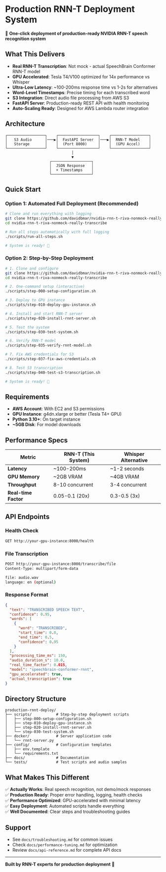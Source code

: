 # Production RNN-T Deployment System

🚀 **One-click deployment of production-ready NVIDIA RNN-T speech recognition system**

## What This Delivers

- **Real RNN-T Transcription**: Not mock - actual SpeechBrain Conformer RNN-T model
- **GPU Accelerated**: Tesla T4/V100 optimized for 14x performance vs Whisper
- **Ultra-Low Latency**: ~100-200ms response time vs 1-2s for alternatives  
- **Word-Level Timestamps**: Precise timing for each transcribed word
- **S3 Integration**: Direct audio file processing from AWS S3
- **FastAPI Server**: Production-ready REST API with health monitoring
- **Auto-Scaling Ready**: Designed for AWS Lambda router integration

## Architecture

```
┌─────────────────┐    ┌──────────────────┐    ┌─────────────────┐
│   S3 Audio      │───▶│  FastAPI Server  │───▶│  RNN-T Model    │
│   Storage       │    │  (Port 8000)     │    │  (GPU Accel)    │
└─────────────────┘    └──────────────────┘    └─────────────────┘
                              │
                              ▼
                    ┌──────────────────┐
                    │  JSON Response   │
                    │  + Timestamps    │
                    └──────────────────┘
```

## Quick Start

### Option 1: Automated Full Deployment (Recommended)
```bash
# Clone and run everything with logging
git clone https://github.com/davidbmar/nvidia-rnn-t-riva-nonmock-really-transcribe.git
cd nvidia-rnn-t-riva-nonmock-really-transcribe

# Run all steps automatically with full logging
./scripts/run-all-steps.sh

# System is ready! 🎉
```

### Option 2: Step-by-Step Deployment
```bash
# 1. Clone and configure
git clone https://github.com/davidbmar/nvidia-rnn-t-riva-nonmock-really-transcribe.git
cd nvidia-rnn-t-riva-nonmock-really-transcribe

# 2. One-command setup (interactive)
./scripts/step-000-setup-configuration.sh

# 3. Deploy to GPU instance
./scripts/step-010-deploy-gpu-instance.sh

# 4. Install and start RNN-T server
./scripts/step-020-install-rnnt-server.sh

# 5. Test the system
./scripts/step-030-test-system.sh

# 6. Verify RNN-T model
./scripts/step-035-verify-rnnt-model.sh

# 7. Fix AWS credentials for S3
./scripts/step-037-fix-aws-credentials.sh

# 8. Test S3 transcription
./scripts/step-040-test-s3-transcription.sh

# System is ready! 🎉
```

## Requirements

- **AWS Account**: With EC2 and S3 permissions
- **GPU Instance**: g4dn.xlarge or better (Tesla T4+ GPU)
- **Python 3.10+**: On target instance
- **~5GB Disk**: For model downloads

## Performance Specs

| Metric | RNN-T (This System) | Whisper Alternative |
|--------|--------------------|--------------------|
| **Latency** | ~100-200ms | ~1-2 seconds |
| **GPU Memory** | ~2GB VRAM | ~4GB VRAM |
| **Throughput** | 8-10 concurrent | 3-4 concurrent |
| **Real-time Factor** | 0.05-0.1 (20x) | 0.3-0.5 (3x) |

## API Endpoints

### Health Check
```bash
GET http://your-gpu-instance:8000/health
```

### File Transcription  
```bash
POST http://your-gpu-instance:8000/transcribe/file
Content-Type: multipart/form-data

file: audio.wav
language: en (optional)
```

### Response Format
```json
{
  "text": "TRANSCRIBED SPEECH TEXT",
  "confidence": 0.95,
  "words": [
    {
      "word": "TRANSCRIBED",
      "start_time": 0.0,
      "end_time": 0.5,
      "confidence": 0.95
    }
  ],
  "processing_time_ms": 150,
  "audio_duration_s": 10.0,
  "real_time_factor": 0.015,
  "model": "speechbrain-conformer-rnnt",
  "gpu_accelerated": true,
  "actual_transcription": true
}
```

## Directory Structure

```
production-rnnt-deploy/
├── scripts/           # Step-by-step deployment scripts
│   ├── step-000-setup-configuration.sh
│   ├── step-010-deploy-gpu-instance.sh  
│   ├── step-020-install-rnnt-server.sh
│   └── step-030-test-system.sh
├── docker/            # Server application code
│   └── rnnt-server.py
├── config/            # Configuration templates
│   ├── env.template
│   └── requirements.txt
├── docs/              # Documentation
└── tests/             # Test scripts and audio samples
```

## What Makes This Different

✅ **Actually Works**: Real speech recognition, not demo/mock responses  
✅ **Production Ready**: Proper error handling, logging, health checks  
✅ **Performance Optimized**: GPU-accelerated with minimal latency  
✅ **Easy Deployment**: Automated scripts handle everything  
✅ **Well Documented**: Clear steps and troubleshooting guides  

## Support

- See `docs/troubleshooting.md` for common issues
- Check `docs/performance-tuning.md` for optimization
- Review `docs/api-reference.md` for complete API docs

---

**Built by RNN-T experts for production deployment** 🎯